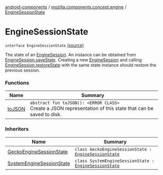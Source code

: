 [android-components](../../index.md) / [mozilla.components.concept.engine](../index.md) / [EngineSessionState](./index.md)

# EngineSessionState

`interface EngineSessionState` [(source)](https://github.com/mozilla-mobile/android-components/blob/master/components/concept/engine/src/main/java/mozilla/components/concept/engine/EngineSessionState.kt#L14)

The state of an [EngineSession](../-engine-session/index.md). An instance can be obtained from [EngineSession.saveState](../-engine-session/save-state.md). Creating a new
[EngineSession](../-engine-session/index.md) and calling [EngineSession.restoreState](../-engine-session/restore-state.md) with the same state instance should restore the previous
session.

### Functions

| Name | Summary |
|---|---|
| [toJSON](to-j-s-o-n.md) | `abstract fun toJSON(): <ERROR CLASS>`<br>Create a JSON representation of this state that can be saved to disk. |

### Inheritors

| Name | Summary |
|---|---|
| [GeckoEngineSessionState](../../mozilla.components.browser.engine.gecko/-gecko-engine-session-state/index.md) | `class GeckoEngineSessionState : `[`EngineSessionState`](./index.md) |
| [SystemEngineSessionState](../../mozilla.components.browser.engine.system/-system-engine-session-state/index.md) | `class SystemEngineSessionState : `[`EngineSessionState`](./index.md) |
